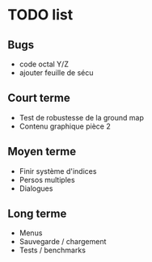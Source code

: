 # TODO list

## Bugs

 - code octal Y/Z
 - ajouter feuille de sécu
 
## Court terme

 - Test de robustesse de la ground map
 - Contenu graphique pièce 2

## Moyen terme

 - Finir système d'indices
 - Persos multiples
 - Dialogues
 
## Long terme

 - Menus
 - Sauvegarde / chargement
 - Tests / benchmarks
